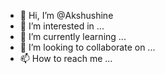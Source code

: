 - 👋 Hi, I’m @Akshushine
- 👀 I’m interested in ...
- 🌱 I’m currently learning ...
- 💞️ I’m looking to collaborate on ...
- 📫 How to reach me ...

<!---
Akshushine/Akshushine is a ✨ special ✨ repository because its `README.md` (this file) appears on your GitHub profile.
You can click the Preview link to take a look at your changes.
--->
